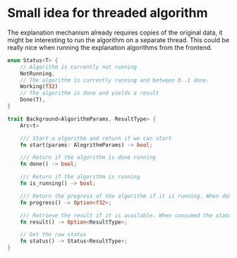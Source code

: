 # Small idea for threaded algorithm

The explanation mechanism already requires copies of the original data, it might be interesting to run the algorithm on a separate thread. This could be really nice when running the explanation algorithms from the frontend.

``` rust
enum Status<T> {
    // Algorithm is currently not running
    NotRunning,
    // The algorithm is currently running and between 0..1 done.
    Working(f32)
    // The algorithm is done and yields a result
    Done(T),
}

trait Background<AlgorithmParams, ResultType> {
    Arc<t>

    /// Start a algorithm and return if we can start
    fn start(params: AlogrithmParams) -> bool;

    /// Return if the algorithm is done running
    fn done() -> bool;

    /// Return if the algorithm is running
    fn is_running() -> bool;

    /// Return the progress of the algorithm if it is running. When done it will be 1.0
    fn progress() -> Option<f32>;

    /// Retrieve the result if it is available. When consumed the status will be reset to not running.
    fn result() -> Option<ResultType>;

    // Get the raw status
    fn status() -> Status<ResultType>;
}
```